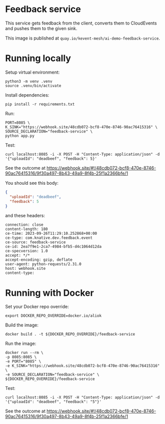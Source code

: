 # Feedback service

This service gets feedback from the client, converts them to CloudEvents and pushes them to the given sink.

This image is published at `quay.io/kevent-mesh/ai-demo-feedback-service`.


# Running locally

Setup virtual environment:
```shell
python3 -m venv .venv
source .venv/bin/activate
```

Install dependencies:
```shell
pip install -r requirements.txt
```

Run:
```shell
PORT=8085 \
K_SINK="https://webhook.site/48cdb072-bcf8-470e-8746-90ac76415316" \
SOURCE_DECLARATION="feedback-service" \
python app.py
```

Test:
```shell
curl localhost:8085 -i -X POST -H "Content-Type: application/json" -d '{"uploadId": "deadbeef", "feedback": 5}'
```

See the outcome at https://webhook.site/#!/48cdb072-bcf8-470e-8746-90ac76415316/9f30a497-8b43-49a9-8f4b-25f1a2366bfe/1

You should see this body:
```json
{
  "uploadId": "deadbeef",
  "feedback": 5
}
```
and these headers:
```
connection: close
content-length: 180
ce-time: 2023-09-26T11:29:10.252868+00:00
ce-type: com.knative.dev.feedback.event
ce-source: feedback-service
ce-id: 2ea7f9e1-2ca7-4984-bfb5-d4c1064d12da
ce-specversion: 1.0
accept: */*
accept-encoding: gzip, deflate
user-agent: python-requests/2.31.0
host: webhook.site
content-type: 	
```

# Running with Docker

Set your Docker repo override:
```shell
export DOCKER_REPO_OVERRIDE=docker.io/aliok
```


Build the image:
```shell
docker build . -t ${DOCKER_REPO_OVERRIDE}/feedback-service
```

Run the image:
```shell
docker run --rm \
-p 8085:8085 \
-e PORT="8085" \
-e K_SINK="https://webhook.site/48cdb072-bcf8-470e-8746-90ac76415316" \
-e SOURCE_DECLARATION="feedback-service" \
${DOCKER_REPO_OVERRIDE}/feedback-service
```

Test:
```shell
curl localhost:8085 -i -X POST -H "Content-Type: application/json" -d '{"uploadId": "deadbeef", "feedback": "5"}'
```

See the outcome at https://webhook.site/#!/48cdb072-bcf8-470e-8746-90ac76415316/9f30a497-8b43-49a9-8f4b-25f1a2366bfe/1
